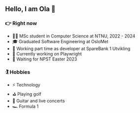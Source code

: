 ## Hello, I am Ola :call_me_hand:

### :point_right: Right now
- :student: MSc student in Computer Science at NTNU, 2022 - 2024
- :mortar_board: Graduated Software Engineering at OsloMet
- :office: Working part time as developer at SpareBank 1 Utvikling
- :juggling_person: Currently working on Playwright
- :triangular_flag_on_post: Waiting for NPST Easter 2023

### :golfing: Hobbies 
- :zap: Technology
- :golf: Playing golf
- :guitar: Guitar and live concerts
- :racing_car: Formula 1

<!--
### :hammer_and_wrench:
<a href="https://svelte.dev/"><img alt="Svelte" src="https://user-images.githubusercontent.com/55551449/199609269-088326af-bba6-41bc-854d-c1e4df8620fb.png" width="15%"></img></a>
<a href="http://typescriptlang.org"><img alt="TypeScript" src="https://user-images.githubusercontent.com/55551449/108741600-305d3d00-7537-11eb-88df-439a1ee85ba9.png" width="15%"></img></a>
<a href="https://www.oracle.com/java/technologies/java-se-glance.html"><img alt="java" src="https://user-images.githubusercontent.com/55551449/108740124-9fd22d00-7535-11eb-8fb8-4afde22b3aaa.png" width="15%"></img></a>
<a href="https://www.docker.com"><img alt="docker" src="https://user-images.githubusercontent.com/55551449/199608163-603344e1-3224-436e-9611-e03d2a1a71c5.png" width="15%"></img></a>
<a href="https://playwright.dev/"><img alt="Playwright" src="https://user-images.githubusercontent.com/55551449/199608826-a9c5cdc5-68b8-4972-b403-26f3133a556b.png" width="15%"></img></a>
<a href="https://nodejs.org/"><img alt="Node.js" src="https://user-images.githubusercontent.com/55551449/199609770-629b2233-596e-4d3b-b985-45dd02eed1d1.png" width="15%"></img></a>
-->

<!--
**olagberg/olagberg** is a ✨ _special_ ✨ repository because its `README.md` (this file) appears on your GitHub profile.

Here are some ideas to get you started:

- 🔭 I’m currently working on ...
- 🌱 I’m currently learning ...
- 👯 I’m looking to collaborate on ...
- 🤔 I’m looking for help with ...
- 💬 Ask me about ...
- 📫 How to reach me: ...
- 😄 Pronouns: ...
- ⚡ Fun fact: ...


### :soon: My future plans
- :triangular_ruler: 
-->

